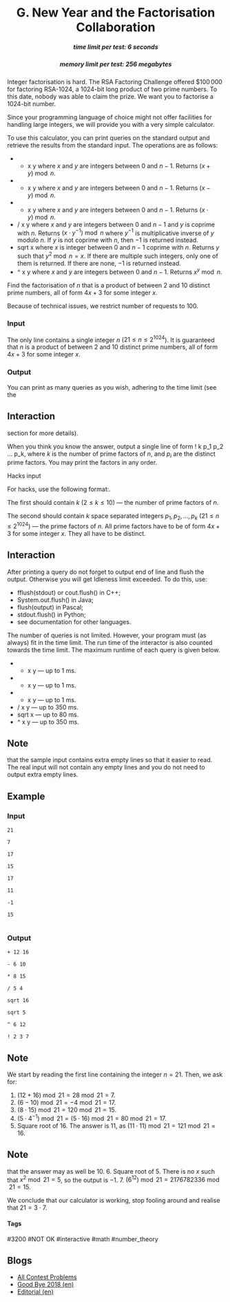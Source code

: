<h1 style='text-align: center;'> G. New Year and the Factorisation Collaboration</h1>

<h5 style='text-align: center;'>time limit per test: 6 seconds</h5>
<h5 style='text-align: center;'>memory limit per test: 256 megabytes</h5>

Integer factorisation is hard. The RSA Factoring Challenge offered $$100\,000$ for factoring RSA-$1024$, a $1024$-bit long product of two prime numbers. To this date, nobody was able to claim the prize. We want you to factorise a $1024$-bit number.

Since your programming language of choice might not offer facilities for handling large integers, we will provide you with a very simple calculator. 

To use this calculator, you can print queries on the standard output and retrieve the results from the standard input. The operations are as follows: 

* + x y where $x$ and $y$ are integers between $0$ and $n-1$. Returns $(x+y) \bmod n$.
* - x y where $x$ and $y$ are integers between $0$ and $n-1$. Returns $(x-y) \bmod n$.
* * x y where $x$ and $y$ are integers between $0$ and $n-1$. Returns $(x \cdot y) \bmod n$.
* / x y where $x$ and $y$ are integers between $0$ and $n-1$ and $y$ is coprime with $n$. Returns $(x \cdot y^{-1}) \bmod n$ where $y^{-1}$ is multiplicative inverse of $y$ modulo $n$. If $y$ is not coprime with $n$, then $-1$ is returned instead.
* sqrt x where $x$ is integer between $0$ and $n-1$ coprime with $n$. Returns $y$ such that $y^2 \bmod n = x$. If there are multiple such integers, only one of them is returned. If there are none, $-1$ is returned instead.
* ^ x y where $x$ and $y$ are integers between $0$ and $n-1$. Returns ${x^y \bmod n}$.

Find the factorisation of $n$ that is a product of between $2$ and $10$ distinct prime numbers, all of form $4x + 3$ for some integer $x$.

Because of technical issues, we restrict number of requests to $100$.

### Input

The only line contains a single integer $n$ ($21 \leq n \leq 2^{1024}$). It is guaranteed that $n$ is a product of between $2$ and $10$ distinct prime numbers, all of form $4x + 3$ for some integer $x$.

### Output

You can print as many queries as you wish, adhering to the time limit (see the 
## Interaction

 section for more details). 

When you think you know the answer, output a single line of form ! k p_1 p_2 ... p_k, where $k$ is the number of prime factors of $n$, and $p_i$ are the distinct prime factors. You may print the factors in any order.

Hacks input

For hacks, use the following format:. 

The first should contain $k$ ($2 \leq k \leq 10$) — the number of prime factors of $n$. 

The second should contain $k$ space separated integers $p_1, p_2, \dots, p_k$ ($21 \leq n \leq 2^{1024}$) — the prime factors of $n$. All prime factors have to be of form $4x + 3$ for some integer $x$. They all have to be distinct. 

## Interaction

After printing a query do not forget to output end of line and flush the output. Otherwise you will get Idleness limit exceeded. To do this, use:

* fflush(stdout) or cout.flush() in C++;
* System.out.flush() in Java;
* flush(output) in Pascal;
* stdout.flush() in Python;
* see documentation for other languages.

The number of queries is not limited. However, your program must (as always) fit in the time limit. The run time of the interactor is also counted towards the time limit. The maximum runtime of each query is given below.

* + x y — up to $1$ ms.
* - x y — up to $1$ ms.
* * x y — up to $1$ ms.
* / x y — up to $350$ ms.
* sqrt x — up to $80$ ms.
* ^ x y — up to $350$ ms.

## Note

 that the sample input contains extra empty lines so that it easier to read. The real input will not contain any empty lines and you do not need to output extra empty lines.

## Example

### Input


```text
21  
  
7  
  
17  
  
15  
  
17  
  
11  
  
-1  
  
15  
  

```
### Output


```text
+ 12 16  
  
- 6 10  
  
* 8 15  
  
/ 5 4  
  
sqrt 16  
  
sqrt 5  
  
^ 6 12  
  
! 2 3 7
```
## Note

We start by reading the first line containing the integer $n = 21$. Then, we ask for: 

1. $(12 + 16) \bmod 21 = 28 \bmod 21 = 7$.
2. $(6 - 10) \bmod 21 = -4 \bmod 21 = 17$.
3. $(8 \cdot 15) \bmod 21 = 120 \bmod 21 = 15$.
4. $(5 \cdot 4^{-1}) \bmod 21 = (5 \cdot 16) \bmod 21 = 80 \bmod 21 = 17$.
5. Square root of $16$. The answer is $11$, as $(11 \cdot 11) \bmod 21 = 121 \bmod 21 = 16$. 
## Note

 that the answer may as well be $10$.
6. Square root of $5$. There is no $x$ such that $x^2 \bmod 21 = 5$, so the output is $-1$.
7. $(6^{12}) \bmod 21 = 2176782336 \bmod 21 = 15$.

We conclude that our calculator is working, stop fooling around and realise that $21 = 3 \cdot 7$.



#### Tags 

#3200 #NOT OK #interactive #math #number_theory 

## Blogs
- [All Contest Problems](../Good_Bye_2018.md)
- [Good Bye 2018 (en)](../blogs/Good_Bye_2018_(en).md)
- [Editorial (en)](../blogs/Editorial_(en).md)
